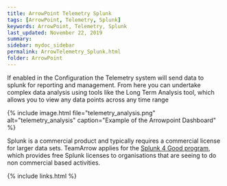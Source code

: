 ```yaml
---
title: ArrowPoint Telemetry Splunk
tags: [ArrowPoint, Telemetry, Splunk]
keywords: ArrowPoint, Telemetry, Splunk
last_updated: November 22, 2019
summary:
sidebar: mydoc_sidebar
permalink: ArrowTelemetry_Splunk.html
folder: ArrowPoint
---
```


If enabled in the Configuration the Telemetry system will send data to splunk for reporting and management. From here you can undertake complex data analysis using tools like the Long Term Analysis tool, which allows you to view any data points across any time range

{% include image.html file="telemetry_analysis.png" alt="telemetry_analysis" caption="Example of the Arrowpoint Dashboard" %}

Splunk is a commercial product and typically requires a commercial license for larger data sets. TeamArrow applies for the [Splunk 4 Good program](https://www.splunk.com/en_us/about-us/splunk4good.html), which provides free Splunk licenses to organisations that are seeing to do non commercial based activities.

{% include links.html %}